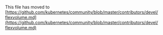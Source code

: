 This file has moved to [https://github.com/kubernetes/community/blob/master/contributors/devel/flexvolume.md](https://github.com/kubernetes/community/blob/master/contributors/devel/flexvolume.md)
